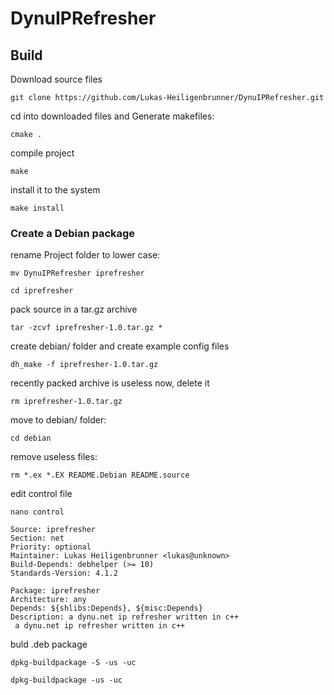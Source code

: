 # DynuIPRefresher

## Build

Download source files

`git clone https://github.com/Lukas-Heiligenbrunner/DynuIPRefresher.git`

cd into downloaded files and Generate makefiles:

`cmake .`

compile project

`make`

install it to the system

`make install`

### Create a Debian package

rename Project folder to lower case:

`mv DynuIPRefresher iprefresher`

`cd iprefresher`

pack source in a tar.gz archive

`tar -zcvf iprefresher-1.0.tar.gz *`

create debian/ folder and create example config files

`dh_make -f iprefresher-1.0.tar.gz`

recently packed archive is useless now, delete it

`rm iprefresher-1.0.tar.gz`

move to debian/ folder:

`cd debian`

remove useless files:

`rm *.ex *.EX README.Debian README.source `

edit control file

`nano control`

```
Source: iprefresher
Section: net
Priority: optional
Maintainer: Lukas Heiligenbrunner <lukas@unknown>
Build-Depends: debhelper (>= 10)
Standards-Version: 4.1.2

Package: iprefresher
Architecture: any
Depends: ${shlibs:Depends}, ${misc:Depends}
Description: a dynu.net ip refresher written in c++
 a dynu.net ip refresher written in c++
```

buld .deb package

`dpkg-buildpackage -S -us -uc `

`dpkg-buildpackage -us -uc `
